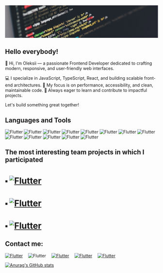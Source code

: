 ![Header](https://github.com/Oleksii26/Oleksii26/blob/main/assets/code.jpeg)

## Hello everybody!

👋 Hi, I'm Oleksii — a passionate Frontend Developer dedicated to crafting modern, responsive, and user-friendly web interfaces.

💻 I specialize in JavaScript, TypeScript, React, and building scalable front-end architectures.
🎯 My focus is on performance, accessibility, and clean, maintainable code.
🚀 Always eager to learn and contribute to impactful projects.

Let's build something great together!



## Languages and Tools
![Flutter](https://img.shields.io/badge/<HTML5>-orange??style=for-the-badge&logo=html5&logoColor=ffffff)
![Flutter](https://img.shields.io/badge/<CSS>-blue??style=for-the-badge&logo=css3&logoColor=ffffff)
![Flutter](https://img.shields.io/badge/{JS}-green??style=for-the-badge&logo=javascript&logoColor=ffffff)
![Flutter](https://img.shields.io/badge/git.-000000??style=for-the-badge&logo=git&logoColor=ffffff)
![Flutter](https://img.shields.io/badge/{react}-008080??style=for-the-badge&logo=react&logoColor=ffffff)
![Flutter](https://img.shields.io/badge/{redux}-00FFFF??style=for-the-badge&logo=redux&logoColor=ffffff)
![Flutter](https://img.shields.io/badge/{node}-006400??style=for-the-badge&logo=node.js&logoColor=ffffff)
![Flutter](https://img.shields.io/badge/figma-FF00FF??style=for-the-badge&logo=figma&logoColor=ffffff)
![Flutter](https://img.shields.io/badge/CorelDraw-01280??style=for-the-badge&logo=c&logoColor=ffffff)
![Flutter](https://img.shields.io/badge/npm-red??style=for-the-badge&logo=npm&logoColor=ffffff)
![Flutter](https://img.shields.io/badge/MongoDB-009900??style=for-the-badge&logo=MongoDB&logoColor=ffffff)
![Flutter](https://img.shields.io/badge/Webpack-AFEEEE??style=for-the-badge&logo=Webpack&logoColor=ffffff)
![Flutter](https://img.shields.io/badge/Sass-FF69B4??style=for-the-badge&logo=Sass&logoColor=ffffff)

## The most interesting team projects in which I participated
# &#11037; [![Flutter](https://img.shields.io/badge/IceCream-project-0A66C2?style=flat-square&logo=github&logoColor=ffffff)](https://yuriipohorilets.github.io/icecream-project-01/)
# &#11037; [![Flutter](https://img.shields.io/badge/Filmoteka-project-0A66C2?style=flat-square&logo=github&logoColor=ffffff)](https://bulatovatati.github.io/my__filmoteka/)
# &#11037; [![Flutter](https://img.shields.io/badge/FindPet-project-0A66C2?style=flat-square&logo=github&logoColor=ffffff)](https://kirill-filonchuk.github.io/pet_team02/)   

## Сontact me: 
[![Flutter](https://img.shields.io/badge/linkedin-000FFF?style=flat-square&logo=linkedin&logoColor=ffffff)](https://www.linkedin.com/in/kolesnyk-oleksii--936512258)&#8195;
![Flutter](https://img.shields.io/badge/kolesnik26@ukr.net-00FF00?style=flat-square&logoColor=ffffff)&#8195;
[![Flutter](https://img.shields.io/badge/telegram-blue?style=flat-square&logo=telegram&logoColor=ffffff)](https://t.me/kolesnyk26)&#8195;
[![Flutter](https://img.shields.io/badge/Github-black?style=flat-square&logo=github&logoColor=ffffff)](https://github.com/Oleksii26)&#8195;
[![Flutter](https://img.shields.io/badge/Twitter-1F90FF?style=flat-square&logo=twitter&logoColor=ffffff)](https://twitter.com/Aleksej69958004)

[![Anurag's GitHub stats](https://github-readme-stats.vercel.app/api?username=Oleksii26&show_icons=true)](https://github.com/anuraghazra/github-readme-stats)

